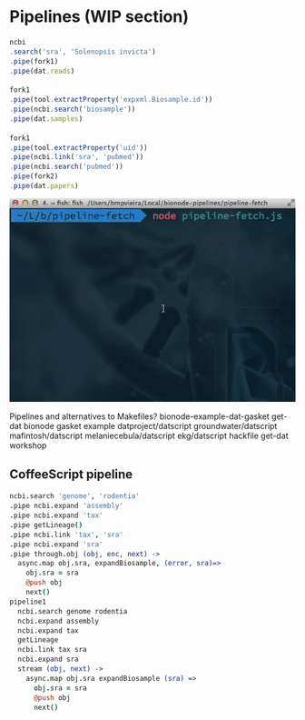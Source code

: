 # Pipelines (WIP section)

```javascript
ncbi
.search('sra', 'Solenopsis invicta')
.pipe(fork1)
.pipe(dat.reads)

fork1
.pipe(tool.extractProperty('expxml.Biosample.id'))
.pipe(ncbi.search('biosample'))
.pipe(dat.samples)

fork1
.pipe(tool.extractProperty('uid'))
.pipe(ncbi.link('sra', 'pubmed'))
.pipe(ncbi.search('pubmed'))
.pipe(fork2)
.pipe(dat.papers)
```

![pipelines async](/static/img/pipelines-async.gif)


Pipelines and alternatives to Makefiles?
bionode-example-dat-gasket
get-dat bionode gasket example
datproject/datscript
groundwater/datscript
mafintosh/datscript
melaniecebula/datscript
ekg/datscript
hackfile
get-dat workshop

## CoffeeScript pipeline
```coffee
ncbi.search 'genome', 'rodentia'
.pipe ncbi.expand 'assembly'
.pipe ncbi.expand 'tax'
.pipe getLineage()
.pipe ncbi.link 'tax', 'sra'
.pipe ncbi.expand 'sra'
.pipe through.obj (obj, enc, next) ->
  async.map obj.sra, expandBiosample, (error, sra)=>
    obj.sra = sra
    @push obj
    next()
pipeline1
  ncbi.search genome rodentia
  ncbi.expand assembly
  ncbi.expand tax
  getLineage
  ncbi.link tax sra
  ncbi.expand sra
  stream (obj, next) ->
    async.map obj.sra expandBiosample (sra) =>
      obj.sra = sra
      @push obj
      next()
```
